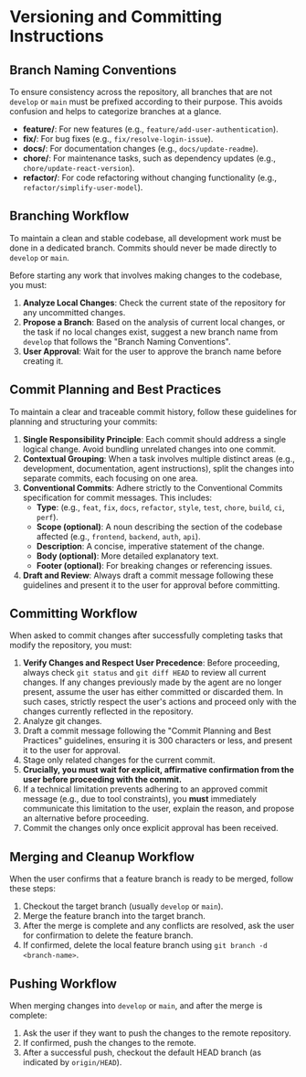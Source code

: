# Versioning and Committing Instructions

## Branch Naming Conventions

To ensure consistency across the repository, all branches that are not `develop` or `main` must be prefixed according to their purpose. This avoids confusion and helps to categorize branches at a glance.

-   **feature/**: For new features (e.g., `feature/add-user-authentication`).
-   **fix/**: For bug fixes (e.g., `fix/resolve-login-issue`).
-   **docs/**: For documentation changes (e.g., `docs/update-readme`).
-   **chore/**: For maintenance tasks, such as dependency updates (e.g., `chore/update-react-version`).
-   **refactor/**: For code refactoring without changing functionality (e.g., `refactor/simplify-user-model`).

## Branching Workflow

To maintain a clean and stable codebase, all development work must be done in a dedicated branch. Commits should never be made directly to `develop` or `main`.

Before starting any work that involves making changes to the codebase, you must:

1.  **Analyze Local Changes**: Check the current state of the repository for any uncommitted changes.
2.  **Propose a Branch**: Based on the analysis of current local changes, or the task if no local changes exist, suggest a new branch name from `develop` that follows the "Branch Naming Conventions".
3.  **User Approval**: Wait for the user to approve the branch name before creating it.

## Commit Planning and Best Practices

To maintain a clear and traceable commit history, follow these guidelines for planning and structuring your commits:

1.  **Single Responsibility Principle**: Each commit should address a single logical change. Avoid bundling unrelated changes into one commit.
1.  **Contextual Grouping**: When a task involves multiple distinct areas (e.g., development, documentation, agent instructions), split the changes into separate commits, each focusing on one area.
1.  **Conventional Commits**: Adhere strictly to the Conventional Commits specification for commit messages. This includes:
    - **Type**: (e.g., `feat`, `fix`, `docs`, `refactor`, `style`, `test`, `chore`, `build`, `ci`, `perf`).
    - **Scope (optional)**: A noun describing the section of the codebase affected (e.g., `frontend`, `backend`, `auth`, `api`).
    - **Description**: A concise, imperative statement of the change.
    - **Body (optional)**: More detailed explanatory text.
    - **Footer (optional)**: For breaking changes or referencing issues.
1.  **Draft and Review**: Always draft a commit message following these guidelines and present it to the user for approval before committing.

## Committing Workflow

When asked to commit changes after successfully completing tasks that modify the repository, you must:

1.  **Verify Changes and Respect User Precedence**: Before proceeding, always check `git status` and `git diff HEAD` to review all current changes. If any changes previously made by the agent are no longer present, assume the user has either committed or discarded them. In such cases, strictly respect the user's actions and proceed only with the changes currently reflected in the repository.
1.  Analyze git changes.
1.  Draft a commit message following the "Commit Planning and Best Practices" guidelines, ensuring it is 300 characters or less, and present it to the user for approval.
1.  Stage only related changes for the current commit.
1.  **Crucially, you must wait for explicit, affirmative confirmation from the user before proceeding with the commit.**
1.  If a technical limitation prevents adhering to an approved commit message (e.g., due to tool constraints), you **must** immediately communicate this limitation to the user, explain the reason, and propose an alternative before proceeding.
1.  Commit the changes only once explicit approval has been received.

## Merging and Cleanup Workflow

When the user confirms that a feature branch is ready to be merged, follow these steps:

1.  Checkout the target branch (usually `develop` or `main`).
2.  Merge the feature branch into the target branch.
3.  After the merge is complete and any conflicts are resolved, ask the user for confirmation to delete the feature branch.
4.  If confirmed, delete the local feature branch using `git branch -d <branch-name>`.

## Pushing Workflow

When merging changes into `develop` or `main`, and after the merge is complete:

1.  Ask the user if they want to push the changes to the remote repository.
2.  If confirmed, push the changes to the remote.
3.  After a successful push, checkout the default HEAD branch (as indicated by `origin/HEAD`).